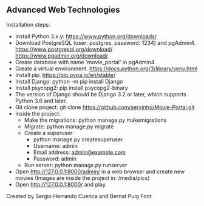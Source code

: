 ## Advanced Web Technologies

Installation steps:

- Install Python 3.x.y: https://www.python.org/downloads/ 
- Download PostgreSQL (user: postgres, password: 1234) and pgAdmin4. https://www.postgresql.org/download/  https://www.pgadmin.org/download/
- Create database with name 'movie_portal' in pgAdmin4.
- Create a virtual environment. https://docs.python.org/3/library/venv.html
- Install pip. https://pip.pypa.io/en/stable/
- Install Django: python -m pip install Django
- Install psycopg2: pip install psycopg2-binary
- The version of Django should be Django 3.2 or later, which supports Python 3.6 and later.
- Git clone project: git clone https://github.com/serxinho/Movie-Portal.git
- Inside the project:
  - Make the migrations: python manage.py makemigrations
  - Migrate: python manage.py migrate
  - Create a superuser: 
    - python manage.py createsuperuser
    - Username: admin
    - Email address: admin@example.com
    - Password: admin 
  - Run server: python manage.py runserver
- Open http://127.0.0.1:8000/admin/  in a web browser and create new movies (Images are inside the project in: /media/pics)
- Open http://127.0.0.1:8000/ and play.



Created by Sergio Herrando Cuenca and Bernat Puig Font
